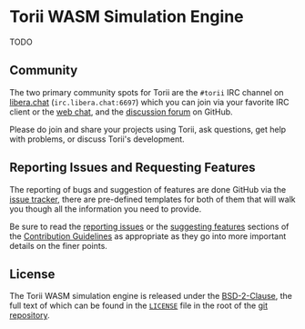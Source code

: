 # Torii WASM Simulation Engine

TODO

## Community

The two primary community spots for Torii are the `#torii` IRC channel on [libera.chat] (`irc.libera.chat:6697`) which you can join via your favorite IRC client or the [web chat], and the [discussion forum] on GitHub.

Please do join and share your projects using Torii, ask questions, get help with problems, or discuss Torii's development.

## Reporting Issues and Requesting Features

The reporting of bugs and suggestion of features are done GitHub via the [issue tracker], there are pre-defined templates for both of them that will walk you though all the information you need to provide.

Be sure to read the [reporting issues] or the [suggesting features] sections of the [Contribution Guidelines] as appropriate as they go into more important details on the finer points.

## License

The Torii WASM simulation engine is released under the [BSD-2-Clause], the full text of which can be found in the [`LICENSE`] file in the root of the [git repository].

[issue tracker]: https://github.com/shrine-maiden-heavy-industries/torii-sim-wasm/issues
[reporting issues]: https://github.com/shrine-maiden-heavy-industries/torii-sim-wasm/blob/main/CONTRIBUTING.md#reporting-issues
[suggesting features]: https://github.com/shrine-maiden-heavy-industries/torii-sim-wasm/blob/main/CONTRIBUTING.md#suggesting-features
[Contribution Guidelines]: https://github.com/shrine-maiden-heavy-industries/torii-sim-wasm/blob/main/CONTRIBUTING.md
[libera.chat]: https://libera.chat/
[web chat]: https://web.libera.chat/#torii
[discussion forum]: https://github.com/shrine-maiden-heavy-industries/torii-hdl/discussions
[BSD-2-Clause]: https://spdx.org/licenses/BSD-2-Clause.html
[`LICENSE`]: https://github.com/shrine-maiden-heavy-industries/torii-sim-wasm/blob/main/LICENSE
[git repository]: https://github.com/shrine-maiden-heavy-industries/torii-sim-wasm
